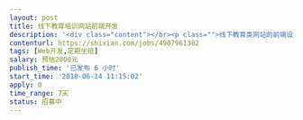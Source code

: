 ```yaml
---                
layout: post       
title: 线下教育培训网站前端开发           
description: '<div class="content"></br><p class="">线下教育类网站的前端设计开发，目前有UI的sketch 源文件，需要找一前端工程师实现前端的所有静态动态页面交互设计，之后用于后端工程师php开发，所有页面共计22个（首页、课程列表页、课程详情页、课程购买页【弹出支付渠道】、注册登录找回密码、个人中心【修改密码、我的订单、我的收藏、消息通知】、付费资讯列表页、付费资讯详情页、付费资讯购买页、两个静态简单交互服务介绍页）</p></br><p class="">网站主要功能：在线报名课程，在线付费课程，在线注册成为会员等，并其他复杂功能，交互设计也无特别复杂要求。</p></br><p class="">类似网站：美啊<a href="http://meia.mehttp://meia.mehttp://meia.me/（类型仅供参考，没有这么复杂" rel="nofollow" target="_blank">http://meia.mehttp://meia.mehttp://meia.me/（类型仅供参考，没有这么复杂</a>）</p></br><p class="">具体要求：最好是有相关的前端开发工作经验，精通React.js, angularJs，Vue.js等前端框架，熟悉html、php等技术。前端工程师所设计的所有文件要能符合开发要求，要能匹配后端工程师用于php程序开发。</p></br><p class="">工作地点：北京大兴，也可远程，工作期间要见面沟通1-2次。</p></br></div>'     
contenturl: https://shixian.com/jobs/4907961382      
tags: [Web开发,定期坐班]            
salary: 预估2000元          
publish_time: '已发布 6 小时'         
start_time: '2018-06-14 11:15:02'           
apply: 0                   
time_range: 7天              
status: 招募中                  
---                 
```

